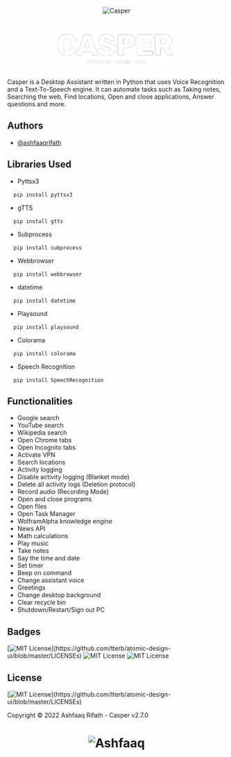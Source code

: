 <p align="center">
  <img width="400" src="casper.gif" alt="Casper">
</p>
<h1 align="center">
  <img width="300" src="casper_title.png" alt="Casper"><br>
</h1>

Casper is a Desktop Assistant written in Python that uses Voice Recognition and a Text-To-Speech engine. It can automate tasks such as Taking notes, Searching the web, Find locations, Open and close applications, Answer questions and more.


## Authors

- [@ashfaaqrifath](https://www.github.com/ashfaaqrifath)


## Libraries Used
* Pyttsx3
```
  pip install pyttsx3
```

* gTTS
```
  pip install gtts
```

* Subprocess
```
  pip install subprocess
```

* Webbrowser
```
  pip install webbrowser
```

* datetime
```
  pip install datetime
```

* Playsound
```
  pip install playsound
```

* Colorama
```
  pip install colorama
```

* Speech Recognition
```
  pip install SpeechRecognition
```
## Functionalities

- Google search
- YouTube search
- Wikipedia search
- Open Chrome tabs
- Open Incognito tabs
- Activate VPN
- Search locations
- Activity logging
- Disable activity logging (Blanket mode)
- Delete all activity logs (Deletion protocol)
- Record audio (Recording Mode)
- Open and close programs
- Open files
- Open Task Manager
- WolframAlpha knowledge engine
- News API
- Math calculations
- Play music
- Take notes
- Say the time and date
- Set timer
- Beep on command
- Change assistant voice
- Greetings
- Change desktop background
- Clear recycle bin
- Shutdown/Restart/Sign out PC


## Badges

[![MIT License](https://img.shields.io/apm/l/atomic-design-ui.svg?)](https://github.com/tterb/atomic-design-ui/blob/master/LICENSEs)
![MIT License](https://img.shields.io/github/followers/ashfaaqrifath?style=social)
![MIT License](https://img.shields.io/github/stars/ashfaaqrifath/Casper?style=social)



## License

[![MIT License](https://img.shields.io/apm/l/atomic-design-ui.svg?)](https://github.com/tterb/atomic-design-ui/blob/master/LICENSEs)

Copyright © 2022 Ashfaaq Rifath - Casper v2.7.0 


##
<h1 align="center">
  <img width="300" src="https://ashfaaqrifath.github.io/aqlogo9.png" alt="Ashfaaq">
</h1>
